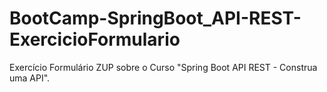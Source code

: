 # BootCamp-SpringBoot_API-REST-ExercicioFormulario
Exercício Formulário ZUP sobre o Curso "Spring Boot API REST - Construa uma API".
